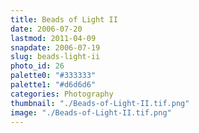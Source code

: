```yaml
---
title: Beads of Light II
date: 2006-07-20
lastmod: 2011-04-09
snapdate: 2006-07-19
slug: beads-light-ii
photo_id: 26
palette0: "#333333"
palette1: "#d6d6d6"
categories: Photography
thumbnail: "./Beads-of-Light-II.tif.png"
image: "./Beads-of-Light-II.tif.png"
---
```

